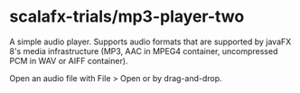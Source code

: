 scalafx-trials/mp3-player-two
==============

A simple audio player. Supports audio formats that are supported by javaFX 8's media infrastructure (MP3, AAC in MPEG4 container, uncompressed PCM in WAV or AIFF container).

Open an audio file with File > Open or by drag-and-drop.